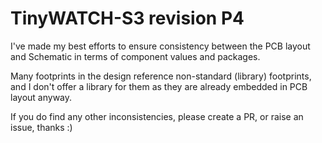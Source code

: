 # TinyWATCH-S3 revision P4

I've made my best efforts to ensure consistency between the PCB layout and Schematic in terms of component values and packages.

Many footprints in the design reference non-standard (library) footprints, and I don't offer a library for them as they are already embedded in PCB layout anyway. 

If you do find any other inconsistencies, please create a PR, or raise an issue, thanks :)